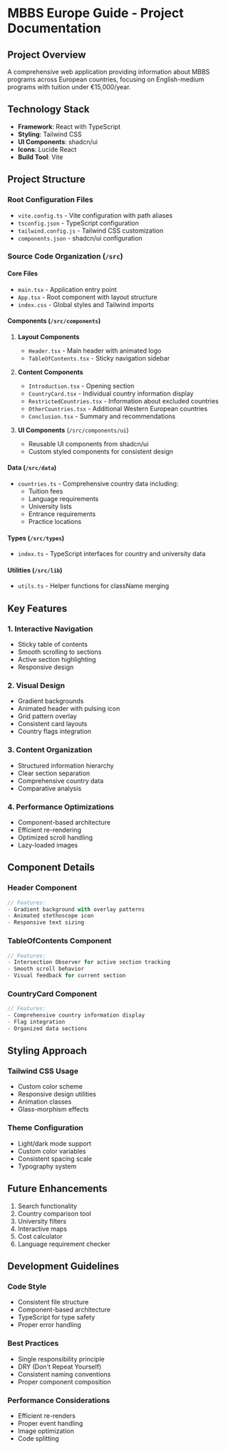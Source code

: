 # MBBS Europe Guide - Project Documentation

## Project Overview
A comprehensive web application providing information about MBBS programs across European countries, focusing on English-medium programs with tuition under €15,000/year.

## Technology Stack
- **Framework**: React with TypeScript
- **Styling**: Tailwind CSS
- **UI Components**: shadcn/ui
- **Icons**: Lucide React
- **Build Tool**: Vite

## Project Structure

### Root Configuration Files
- `vite.config.ts` - Vite configuration with path aliases
- `tsconfig.json` - TypeScript configuration
- `tailwind.config.js` - Tailwind CSS customization
- `components.json` - shadcn/ui configuration

### Source Code Organization (`/src`)

#### Core Files
- `main.tsx` - Application entry point
- `App.tsx` - Root component with layout structure
- `index.css` - Global styles and Tailwind imports

#### Components (`/src/components`)
1. **Layout Components**
   - `Header.tsx` - Main header with animated logo
   - `TableOfContents.tsx` - Sticky navigation sidebar

2. **Content Components**
   - `Introduction.tsx` - Opening section
   - `CountryCard.tsx` - Individual country information display
   - `RestrictedCountries.tsx` - Information about excluded countries
   - `OtherCountries.tsx` - Additional Western European countries
   - `Conclusion.tsx` - Summary and recommendations

3. **UI Components** (`/src/components/ui`)
   - Reusable UI components from shadcn/ui
   - Custom styled components for consistent design

#### Data (`/src/data`)
- `countries.ts` - Comprehensive country data including:
  - Tuition fees
  - Language requirements
  - University lists
  - Entrance requirements
  - Practice locations

#### Types (`/src/types`)
- `index.ts` - TypeScript interfaces for country and university data

#### Utilities (`/src/lib`)
- `utils.ts` - Helper functions for className merging

## Key Features

### 1. Interactive Navigation
- Sticky table of contents
- Smooth scrolling to sections
- Active section highlighting
- Responsive design

### 2. Visual Design
- Gradient backgrounds
- Animated header with pulsing icon
- Grid pattern overlay
- Consistent card layouts
- Country flags integration

### 3. Content Organization
- Structured information hierarchy
- Clear section separation
- Comprehensive country data
- Comparative analysis

### 4. Performance Optimizations
- Component-based architecture
- Efficient re-rendering
- Optimized scroll handling
- Lazy-loaded images

## Component Details

### Header Component
```typescript
// Features:
- Gradient background with overlay patterns
- Animated stethoscope icon
- Responsive text sizing
```

### TableOfContents Component
```typescript
// Features:
- Intersection Observer for active section tracking
- Smooth scroll behavior
- Visual feedback for current section
```

### CountryCard Component
```typescript
// Features:
- Comprehensive country information display
- Flag integration
- Organized data sections
```

## Styling Approach

### Tailwind CSS Usage
- Custom color scheme
- Responsive design utilities
- Animation classes
- Glass-morphism effects

### Theme Configuration
- Light/dark mode support
- Custom color variables
- Consistent spacing scale
- Typography system

## Future Enhancements
1. Search functionality
2. Country comparison tool
3. University filters
4. Interactive maps
5. Cost calculator
6. Language requirement checker

## Development Guidelines

### Code Style
- Consistent file structure
- Component-based architecture
- TypeScript for type safety
- Proper error handling

### Best Practices
- Single responsibility principle
- DRY (Don't Repeat Yourself)
- Consistent naming conventions
- Proper component composition

### Performance Considerations
- Efficient re-renders
- Proper event handling
- Image optimization
- Code splitting